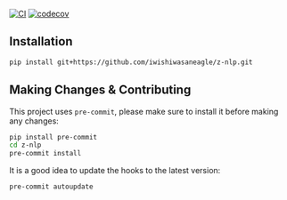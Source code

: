 [![CI](https://github.com/iwishiwasaneagle/z-nlp/actions/workflows/CI.yml/badge.svg)](https://github.com/iwishiwasaneagle/z-nlp/actions/workflows/CI.yml)
[![codecov](https://codecov.io/gh/iwishiwasaneagle/z-nlp/branch/master/graph/badge.svg?token=UHOQ3AXSF0)](https://codecov.io/gh/iwishiwasaneagle/z-nlp)

## Installation

```bash
pip install git+https://github.com/iwishiwasaneagle/z-nlp.git
```

## Making Changes & Contributing

This project uses `pre-commit`, please make sure to install it before making any changes:

```bash
pip install pre-commit
cd z-nlp
pre-commit install
```

It is a good idea to update the hooks to the latest version:

```bash
pre-commit autoupdate
```